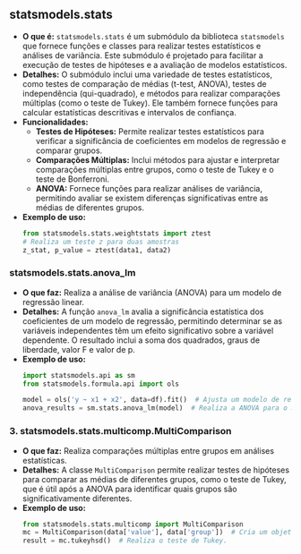 ## statsmodels.stats
- **O que é:** `statsmodels.stats` é um submódulo da biblioteca `statsmodels` que fornece funções e classes para realizar testes estatísticos e análises de variância. Este submódulo é projetado para facilitar a execução de testes de hipóteses e a avaliação de modelos estatísticos.
- **Detalhes:** O submódulo inclui uma variedade de testes estatísticos, como testes de comparação de médias (t-test, ANOVA), testes de independência (qui-quadrado), e métodos para realizar comparações múltiplas (como o teste de Tukey). Ele também fornece funções para calcular estatísticas descritivas e intervalos de confiança.
- **Funcionalidades:**
  - **Testes de Hipóteses:** Permite realizar testes estatísticos para verificar a significância de coeficientes em modelos de regressão e comparar grupos.
  - **Comparações Múltiplas:** Inclui métodos para ajustar e interpretar comparações múltiplas entre grupos, como o teste de Tukey e o teste de Bonferroni.
  - **ANOVA:** Fornece funções para realizar análises de variância, permitindo avaliar se existem diferenças significativas entre as médias de diferentes grupos.
- **Exemplo de uso:**
  ```python
  from statsmodels.stats.weightstats import ztest
  # Realiza um teste z para duas amostras
  z_stat, p_value = ztest(data1, data2)
  ```

### statsmodels.stats.anova_lm
- **O que faz:** Realiza a análise de variância (ANOVA) para um modelo de regressão linear.
- **Detalhes:** A função `anova_lm` avalia a significância estatística dos coeficientes de um modelo de regressão, permitindo determinar se as variáveis independentes têm um efeito significativo sobre a variável dependente. O resultado inclui a soma dos quadrados, graus de liberdade, valor F e valor de p.
- **Exemplo de uso:**
  ```python
  import statsmodels.api as sm
  from statsmodels.formula.api import ols

  model = ols('y ~ x1 + x2', data=df).fit()  # Ajusta um modelo de regressão linear.
  anova_results = sm.stats.anova_lm(model)  # Realiza a ANOVA para o modelo ajustado.
  ```

### 3. statsmodels.stats.multicomp.MultiComparison
- **O que faz:** Realiza comparações múltiplas entre grupos em análises estatísticas.
- **Detalhes:** A classe `MultiComparison` permite realizar testes de hipóteses para comparar as médias de diferentes grupos, como o teste de Tukey, que é útil após a ANOVA para identificar quais grupos são significativamente diferentes.
- **Exemplo de uso:**
  ```python
  from statsmodels.stats.multicomp import MultiComparison
  mc = MultiComparison(data['value'], data['group'])  # Cria um objeto de comparação múltipla.
  result = mc.tukeyhsd()  # Realiza o teste de Tukey.
  ```